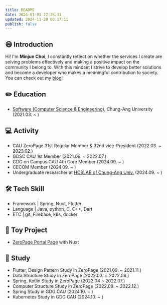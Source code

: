 ```yaml
---
title: README
date: 2024-01-01 22:38:31
updated: 2024-11-20 00:17:11
publish: false
---
```

## 😄 Introduction  
Hi! I'm **Minjun Choi**, I constantly reflect on whether the services I create are solving problems effectively and making a positive impact on the community I belong to. With this mindset I strive to develop better solutions and become a developer who makes a meaningful contribution to society. You can check out my [blog](https://minjun.blog/)!

## ✏️ Education 
* [Software (Computer Science & Engineering)](https://cse.cau.ac.kr/main.php), Chung-Ang University (2021.03. ~ )
  
## 💻 Activity
* CAU ZeroPage 31st Regular Member & 32nd vice-President (2022.03. ~ 2023.02.)
* GDSC CAU 1st Member (2021.06. ~ 2022.07.)
* GDG on Campus CAU 4th Core Member (2024.09. ~ )
* CECOM Member (2024.09. ~ )
* Undergraduate researcher at [HCSLAB of Chung-Ang Univ.](https://sites.google.com/view/hcslab-cau/home?authuser=0) (2024.09. ~ ) 

## 🛠️ Tech Skill
* Framework | Spring, Nuxt, Flutter
* Language | Java, python, C, C++, Dart
* ETC | git, Firebase, k8s, docker

## 🚀 Toy Project
* [ZeroPage Portal Page](https://github.com/ZeroPage/ZP-portal-page) with Nuxt

## 📖 Study
* Flutter, Design Pattern Study in ZeroPage (2021.09. ~ 2021.11.)
* Data Structure Study in ZeroPage (2022.03. ~ 2022.06.)
* Spring, Kotlin Study in ZeroPage (2022.04 ~ 2022.07.)
* Computer Structure Study in ZeroPage (2022.09. ~ 2022.12.)
* Spring Study in GDG CAU (2024.10. ~ )
* Kubernetes Study in GDG CAU (2024.10. ~ )